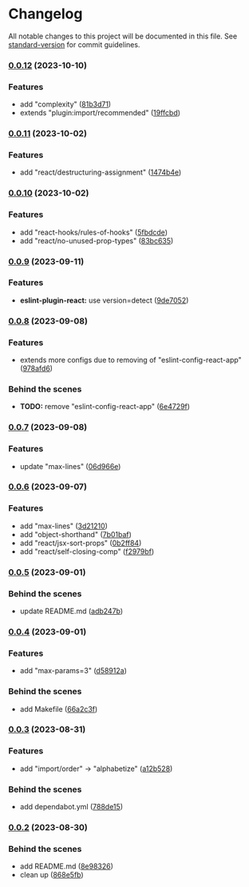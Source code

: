 # Changelog

All notable changes to this project will be documented in this file. See [standard-version](https://github.com/conventional-changelog/standard-version) for commit guidelines.

### [0.0.12](https://github.com/ascendcorp/eslint-config-acw-web/compare/v0.0.11...v0.0.12) (2023-10-10)


### Features

* add "complexity" ([81b3d71](https://github.com/ascendcorp/eslint-config-acw-web/commit/81b3d71c70b9136b5e3e9eb2ed775c723e60a860))
* extends "plugin:import/recommended" ([19ffcbd](https://github.com/ascendcorp/eslint-config-acw-web/commit/19ffcbdd3111ba2f7835fb0dd18ad8970a4c1b51))

### [0.0.11](https://github.com/ascendcorp/eslint-config-acw-web/compare/v0.0.10...v0.0.11) (2023-10-02)


### Features

* add "react/destructuring-assignment" ([1474b4e](https://github.com/ascendcorp/eslint-config-acw-web/commit/1474b4e5c3a52d5ac4160ed09318513ee3784395))

### [0.0.10](https://github.com/ascendcorp/eslint-config-acw-web/compare/v0.0.9...v0.0.10) (2023-10-02)


### Features

* add "react-hooks/rules-of-hooks" ([5fbdcde](https://github.com/ascendcorp/eslint-config-acw-web/commit/5fbdcdec04590a08b60d0bce1d8d35e50412055f))
* add "react/no-unused-prop-types" ([83bc635](https://github.com/ascendcorp/eslint-config-acw-web/commit/83bc635c5ed99fc574e9d502b87df964e1b44dcb))

### [0.0.9](https://github.com/ascendcorp/eslint-config-acw-web/compare/v0.0.8...v0.0.9) (2023-09-11)


### Features

* **eslint-plugin-react:** use version=detect ([9de7052](https://github.com/ascendcorp/eslint-config-acw-web/commit/9de7052ac428b445660fc1c9299406d9bf488efa))

### [0.0.8](https://github.com/ascendcorp/eslint-config-acw-web/compare/v0.0.7...v0.0.8) (2023-09-08)


### Features

* extends more configs due to removing of "eslint-config-react-app" ([978afd6](https://github.com/ascendcorp/eslint-config-acw-web/commit/978afd64c741d78fbf2419e3e2913a8a8ab954ee))


### Behind the scenes

* **TODO:** remove "eslint-config-react-app" ([6e4729f](https://github.com/ascendcorp/eslint-config-acw-web/commit/6e4729f0562002e6dc65eeb505d9a36f1e96688a))

### [0.0.7](https://github.com/ascendcorp/eslint-config-acw-web/compare/v0.0.6...v0.0.7) (2023-09-08)


### Features

* update "max-lines" ([06d966e](https://github.com/ascendcorp/eslint-config-acw-web/commit/06d966e6c99e7d1a148c7b0b39d5dbf8054ed974))

### [0.0.6](https://github.com/ascendcorp/eslint-config-acw-web/compare/v0.0.5...v0.0.6) (2023-09-07)


### Features

* add "max-lines" ([3d21210](https://github.com/ascendcorp/eslint-config-acw-web/commit/3d21210cc90d40c754e6f7fa9e85d57c82fdb31a))
* add "object-shorthand" ([7b01baf](https://github.com/ascendcorp/eslint-config-acw-web/commit/7b01baf22263260f604b798709a0ce8a5d7e5bd4))
* add "react/jsx-sort-props" ([0b2ff84](https://github.com/ascendcorp/eslint-config-acw-web/commit/0b2ff84db54dac356b48e8fb5ea3c5b01c8eee28))
* add "react/self-closing-comp" ([f2979bf](https://github.com/ascendcorp/eslint-config-acw-web/commit/f2979bfa4ebdc686887604dd33d84bd92ee38d0c))

### [0.0.5](https://github.com/ascendcorp/eslint-config-acw-web/compare/v0.0.4...v0.0.5) (2023-09-01)


### Behind the scenes

* update README.md ([adb247b](https://github.com/ascendcorp/eslint-config-acw-web/commit/adb247b402b519153d902170bbd8902342e6d7fe))

### [0.0.4](https://github.com/ascendcorp/eslint-config-acw-web/compare/v0.0.3...v0.0.4) (2023-09-01)


### Features

* add "max-params=3" ([d58912a](https://github.com/ascendcorp/eslint-config-acw-web/commit/d58912a4f02e6fa1b9ea3b856d1401b0e3536e53))


### Behind the scenes

* add Makefile ([66a2c3f](https://github.com/ascendcorp/eslint-config-acw-web/commit/66a2c3f82115af8ce0386d2fd741e05fd9be80e6))

### [0.0.3](https://github.com/ascendcorp/eslint-config-acw-web/compare/v0.0.2...v0.0.3) (2023-08-31)


### Features

* add "import/order" -> "alphabetize" ([a12b528](https://github.com/ascendcorp/eslint-config-acw-web/commit/a12b528714e00ec3a1d998cfda256c88ed45ee82))


### Behind the scenes

* add dependabot.yml ([788de15](https://github.com/ascendcorp/eslint-config-acw-web/commit/788de15fe3a654e98ba78efaa6150ce0acb112ca))

### [0.0.2](https://github.com/ascendcorp/eslint-config-acw-web/compare/v0.0.1...v0.0.2) (2023-08-30)


### Behind the scenes

* add README.md ([8e98326](https://github.com/ascendcorp/eslint-config-acw-web/commit/8e98326d515c644828cccda5f190c126cd46e4fe))
* clean up ([868e5fb](https://github.com/ascendcorp/eslint-config-acw-web/commit/868e5fb49f605c5b411cb95a769c6300a4973583))
